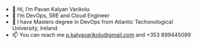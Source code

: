 - 👋 Hi, I’m Pavan Kalyan Varikolu
- 👀 I’m  DevOps, SRE and Cloud Engineer
- 🌱 I have Masters degree in DevOps from Atlantic Techonological University, Ireland
- 📫 You can reach me p.kalyavarikolu@gmail.com and +353 899445099

